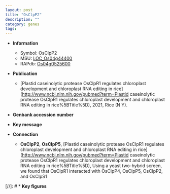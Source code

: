 ```yaml
---
layout: post
title: "OsClpP2"
description: ""
category: genes
tags: 
---
```


* **Information**  
    + Symbol: OsClpP2  
    + MSU: [LOC_Os04g44400](http://rice.uga.edu/cgi-bin/ORF_infopage.cgi?orf=LOC_Os04g44400)  
    + RAPdb: [Os04g0525600](http://rapdb.dna.affrc.go.jp/viewer/gbrowse_details/irgsp1?name=Os04g0525600)  

* **Publication**  
    + [Plastid caseinolytic protease OsClpR1 regulates chloroplast development and chloroplast RNA editing in rice](http://www.ncbi.nlm.nih.gov/pubmed?term=Plastid caseinolytic protease OsClpR1 regulates chloroplast development and chloroplast RNA editing in rice%5BTitle%5D), 2021, Rice (N Y).

* **Genbank accession number**  

* **Key message**  

* **Connection**  
    + __OsClpP2__, __OsClpP5__, [Plastid caseinolytic protease OsClpR1 regulates chloroplast development and chloroplast RNA editing in rice](http://www.ncbi.nlm.nih.gov/pubmed?term=Plastid caseinolytic protease OsClpR1 regulates chloroplast development and chloroplast RNA editing in rice%5BTitle%5D),  Using a yeast two-hybrid screen, we found that OsClpR1 interacted with OsClpP4, OsClpP5, OsClpP2, and OsClpS1

[//]: # * **Key figures**  


